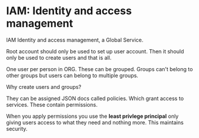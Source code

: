 # IAM: Identity and access management

IAM Identity and access management, a Global Service.

Root account should only be used to set up user account. Then it should only be used to create users and that is all. 

One user per person in ORG. These can be grouped. Groups can't belong to other groups but users can belong to multiple groups.

Why create users and groups?

They can be assigned JSON docs called policies. Which grant access to services. These contain permissions. 

When you apply permissions you use the **least privlege principal** only giving users access to what they need and nothing more. This maintains security. 